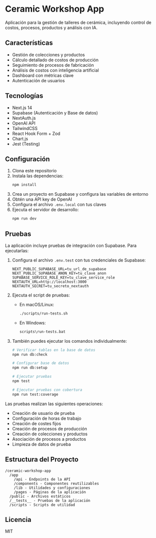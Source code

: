 # Ceramic Workshop App

Aplicación para la gestión de talleres de cerámica, incluyendo control de costos, procesos, productos y análisis con IA.

## Características

- Gestión de colecciones y productos
- Cálculo detallado de costos de producción
- Seguimiento de procesos de fabricación
- Análisis de costos con inteligencia artificial
- Dashboard con métricas clave
- Autenticación de usuarios

## Tecnologías

- Next.js 14
- Supabase (Autenticación y Base de datos)
- NextAuth.js
- OpenAI API
- TailwindCSS
- React Hook Form + Zod
- Chart.js
- Jest (Testing)

## Configuración

1. Clona este repositorio
2. Instala las dependencias:
   ```bash
   npm install
   ```
3. Crea un proyecto en Supabase y configura las variables de entorno
4. Obtén una API key de OpenAI
5. Configura el archivo `.env.local` con tus claves
6. Ejecuta el servidor de desarrollo:
   ```bash
   npm run dev
   ```

## Pruebas

La aplicación incluye pruebas de integración con Supabase. Para ejecutarlas:

1. Configura el archivo `.env.test` con tus credenciales de Supabase:
   ```
   NEXT_PUBLIC_SUPABASE_URL=tu_url_de_supabase
   NEXT_PUBLIC_SUPABASE_ANON_KEY=tu_clave_anon
   SUPABASE_SERVICE_ROLE_KEY=tu_clave_service_role
   NEXTAUTH_URL=http://localhost:3000
   NEXTAUTH_SECRET=tu_secreto_nextauth
   ```

2. Ejecuta el script de pruebas:
   - En macOS/Linux:
     ```bash
     ./scripts/run-tests.sh
     ```
   - En Windows:
     ```bash
     scripts\run-tests.bat
     ```

3. También puedes ejecutar los comandos individualmente:
   ```bash
   # Verificar tablas en la base de datos
   npm run db:check
   
   # Configurar base de datos
   npm run db:setup
   
   # Ejecutar pruebas
   npm test
   
   # Ejecutar pruebas con cobertura
   npm run test:coverage
   ```

Las pruebas realizan las siguientes operaciones:
- Creación de usuario de prueba
- Configuración de horas de trabajo
- Creación de costes fijos
- Creación de procesos de producción
- Creación de colecciones y productos
- Asociación de procesos a productos
- Limpieza de datos de prueba

## Estructura del Proyecto

```
/ceramic-workshop-app
  /app
    /api - Endpoints de la API
    /components - Componentes reutilizables
    /lib - Utilidades y configuraciones
    /pages - Páginas de la aplicación
  /public - Archivos estáticos
  /__tests__ - Pruebas de la aplicación
  /scripts - Scripts de utilidad
```

## Licencia

MIT
